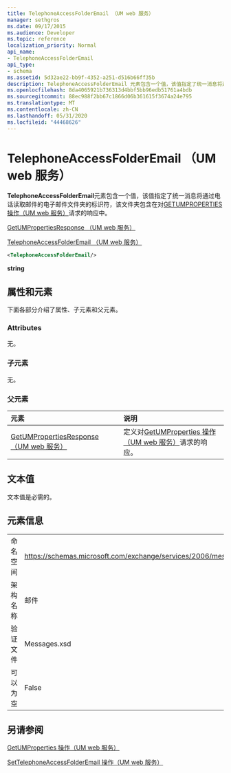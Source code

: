 ```yaml
---
title: TelephoneAccessFolderEmail （UM web 服务）
manager: sethgros
ms.date: 09/17/2015
ms.audience: Developer
ms.topic: reference
localization_priority: Normal
api_name:
- TelephoneAccessFolderEmail
api_type:
- schema
ms.assetid: 5d32ae22-bb9f-4352-a251-d516b66ff35b
description: TelephoneAccessFolderEmail 元素包含一个值，该值指定了统一消息将通过电话读取邮件的电子邮件文件夹的标识符，该文件夹包含在对 GetUMProperties 操作（UM web 服务）请求的响应中。
ms.openlocfilehash: 8da4065921b736313d4bbf5bb96edb51761a4bdb
ms.sourcegitcommit: 88ec988f2bb67c1866d06b361615f3674a24e795
ms.translationtype: MT
ms.contentlocale: zh-CN
ms.lasthandoff: 05/31/2020
ms.locfileid: "44468626"
---
```

# <a name="telephoneaccessfolderemail-um-web-service"></a>TelephoneAccessFolderEmail （UM web 服务）

**TelephoneAccessFolderEmail**元素包含一个值，该值指定了统一消息将通过电话读取邮件的电子邮件文件夹的标识符，该文件夹包含在对[GETUMPROPERTIES 操作（UM web 服务）](getumproperties-operation-um-web-service.md)请求的响应中。 
  
[GetUMPropertiesResponse （UM web 服务）](getumpropertiesresponse-um-web-service.md)
  
[TelephoneAccessFolderEmail （UM web 服务）](telephoneaccessfolderemail-um-web-service.md)
  
```xml
<TelephoneAccessFolderEmail/>
```

 **string**
## <a name="attributes-and-elements"></a>属性和元素

下面各部分介绍了属性、子元素和父元素。
  
### <a name="attributes"></a>Attributes

无。
  
### <a name="child-elements"></a>子元素

无。
  
### <a name="parent-elements"></a>父元素

|**元素**|**说明**|
|:-----|:-----|
|[GetUMPropertiesResponse （UM web 服务）](getumpropertiesresponse-um-web-service.md) <br/> |定义对[GetUMProperties 操作（UM web 服务）](getumproperties-operation-um-web-service.md)请求的响应。  <br/> |
   
## <a name="text-value"></a>文本值

文本值是必需的。
  
## <a name="element-information"></a>元素信息

|||
|:-----|:-----|
|命名空间  <br/> |https://schemas.microsoft.com/exchange/services/2006/messages  <br/> |
|架构名称  <br/> |邮件  <br/> |
|验证文件  <br/> |Messages.xsd  <br/> |
|可以为空  <br/> |False  <br/> |
   
## <a name="see-also"></a>另请参阅



[GetUMProperties 操作（UM web 服务）](getumproperties-operation-um-web-service.md)
  
[SetTelephoneAccessFolderEmail 操作（UM web 服务）](settelephoneaccessfolderemail-operation-um-web-service.md)


